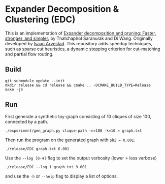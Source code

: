 # Expander Decomposition & Clustering (EDC)

This is an implementation of [Expander decomposition and pruning: Faster, stronger, and simpler.](https://arxiv.org/pdf/1812.08958.pdf) by Thatchaphol Saranurak and Di Wang.
Originally developed by [Isaac Arvestad](https://github.com/isaacarvestad).
This repository adds speedup techniques, such as sparse cut heuristics, a dynamic stopping criterion for cut-matching and partial flow routing. 

## Build

``` shell
git submodule update --init
mkdir release && cd release && cmake .. -DCMAKE_BUILD_TYPE=Release
make -j4
```

## Run

First generate a synthetic toy-graph consisting of 10 cliques of size 100, connected by a path.

``` shell
./experiment/gen_graph.py clique-path -n=100 -k=10 > graph.txt
```

Then run the program on the generated graph with ```phi = 0.001```.

``` shell
./release/EDC graph.txt 0.001
```

Use the ```--log [0-4]``` flag to set the output verbosity (lower = less verbose)
``` shell
./release/EDC --log 1 graph.txt 0.001
```

and use the ```-h``` or ```--help``` flag to display a list of options.
